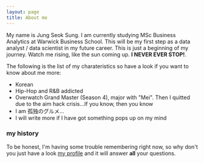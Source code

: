 ```yaml
---
layout: page
title: About me
---
```


My name is Jung Seok Sung. I am currently studying MSc Business Analytics at Warwick Business School. This will be my first step as a data analyst / data scientist in my future career. This is just a beginning of my journey. Watch me rising, like the sun coming up. **I NEVER EVER STOP!**.

The following is the list of my charateristics so have a look if you want to know about me more:

- Korean
- Hip-Hop and R&B addicted
- Overwatch Grand Master (Season 4), major with "Mei". Then I quitted due to the aim hack crisis...If you know, then you know
- I am 孤独のグルメ...
- I will write more if I have got something pops up on my mind

### my history

To be honest, I'm having some trouble remembering right now, so why don't you just have a look [my profile](https://www.linkedin.com/in/jungseoksung0617/) and it will answer **all** your questions.
